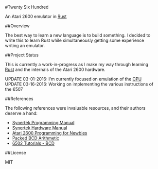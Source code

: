 #Twenty Six Hundred

An Atari 2600 emulator in [Rust](https://www.rust-lang.org/)

##Overview

The best way to learn a new language is to build something. I decided to write this to learn Rust while simultaneously getting some experience writing an emulator.

##Project Status

This is currently a work-in-progress as I make my way through learning [Rust](https://www.rust-lang.org/) and the internals of the Atari 2600 hardware.

UPDATE 03-01-2016: I'm currently focused on emulation of the [CPU](https://en.wikipedia.org/wiki/MOS_Technology_6507) 
UPDATE 03-16-2016: Working on implementing the various instructions of the 6507

##References

The following references were invaluable resources, and their authors deserve a hand:

* [Synertek Programming Manual](http://archive.6502.org/datasheets/synertek_programming_manual.pdf)
* [Synertek Hardware Manual](http://archive.6502.org/datasheets/synertek_hardware_manual.pdf)
* [Atari 2600 Programming for Newbies](http://www.randomterrain.com/atari-2600-memories-tutorial-andrew-davie-01.html)
* [Packed BCD Arithmetic](http://homepage.cs.uiowa.edu/~jones/bcd/bcd.html#packed)
* [6502 Tutorials - BCD](http://www.6502.org/tutorials/decimal_mode.html)

##License

MIT
